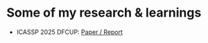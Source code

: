# Some of my research & learnings
- ICASSP 2025 DFCUP: [Paper / Report](icassp_2025/ICASSP_Deepfake_Detection.pdf)
